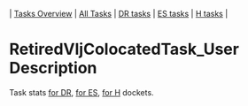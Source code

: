 | [Tasks Overview](../tasks-overview.md) | [All Tasks](../alltasks.md) | [DR tasks](../docket-DR/tasklist.md) | [ES tasks](../docket-ES/tasklist.md) | [H tasks](../docket-H/tasklist.md) |
# RetiredVljColocatedTask_User Description

Task stats [for DR](../docket-DR/RetiredVljColocatedTask_User.md), [for ES](../docket-ES/RetiredVljColocatedTask_User.md), [for H](../docket-H/RetiredVljColocatedTask_User.md) dockets.

